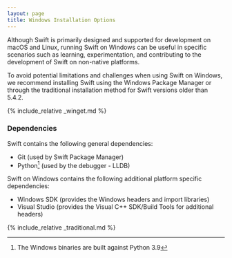```yaml
---
layout: page
title: Windows Installation Options
---
```


Although Swift is primarily designed and supported for development on macOS and Linux, running Swift on Windows can be useful in specific scenarios such as learning, experimentation, and contributing to the development of Swift on non-native platforms. 

To avoid potential limitations and challenges when using Swift on Windows, we recommend installing Swift using the Windows Package Manager or through the traditional installation method for Swift versions older than 5.4.2.

{% include_relative _winget.md %}

### Dependencies

Swift contains the following general dependencies:

- Git (used by Swift Package Manager)
- Python[^1] (used by the debugger - LLDB)

[^1]: The Windows binaries are built against Python 3.9

Swift on Windows contains the following additional platform specific dependencies:

- Windows SDK (provides the Windows headers and import libraries)
- Visual Studio (provides the Visual C++ SDK/Build Tools for additional headers)

{% include_relative _traditional.md %}
